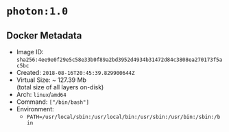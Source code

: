 # `photon:1.0`

## Docker Metadata

- Image ID: `sha256:4ee9e0f29e5c58e33b0f89a2bd3952d4934b31472d84c3808ea270173f5ac5bc`
- Created: `2018-08-16T20:45:39.829900644Z`
- Virtual Size: ~ 127.39 Mb  
  (total size of all layers on-disk)
- Arch: `linux`/`amd64`
- Command: `["/bin/bash"]`
- Environment:
  - `PATH=/usr/local/sbin:/usr/local/bin:/usr/sbin:/usr/bin:/sbin:/bin`
